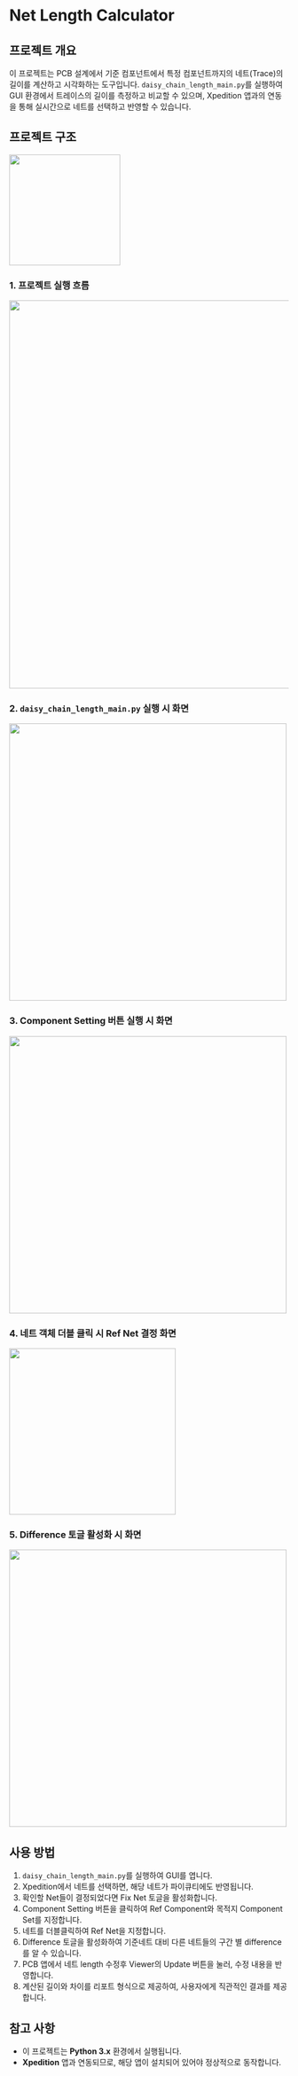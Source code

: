 # Net Length Calculator

## 프로젝트 개요

이 프로젝트는 PCB 설계에서 기준 컴포넌트에서 특정 컴포넌트까지의 네트(Trace)의 길이를 계산하고 시각화하는 도구입니다. 
`daisy_chain_length_main.py`를 실행하여 GUI 환경에서 트레이스의 길이를 측정하고 비교할 수 있으며, Xpedition 앱과의 연동을 통해 실시간으로 네트를 선택하고 반영할 수 있습니다.

## 프로젝트 구조
<img src="https://github.com/user-attachments/assets/76bb436c-2e2e-46cd-a7d5-413be9c67d21"  width="200"/>

### 1. 프로젝트 실행 흐름
<img src="https://github.com/user-attachments/assets/98a0e445-0ce0-44cc-ba4c-cd381581066b" width="700" />

### 2. `daisy_chain_length_main.py` 실행 시 화면
<img src="https://github.com/user-attachments/assets/71d4afc8-7670-4704-ac07-74fb477e74cf" width="500" />

### 3. Component Setting 버튼 실행 시 화면
<img src="https://github.com/user-attachments/assets/6da82628-f87b-4fee-8fef-c9a3eea40527" width="500" />

### 4. 네트 객체 더블 클릭 시 Ref Net 결정 화면
<img src="https://github.com/user-attachments/assets/9b7c913f-4ba5-4c2c-adbd-fe5c8b2aa07e" width="300"/>

### 5. Difference 토글 활성화 시 화면
<img src="https://github.com/user-attachments/assets/126edd82-8477-4aa1-a778-efd88f524166" width="500" />

## 사용 방법

1. `daisy_chain_length_main.py`를 실행하여 GUI를 엽니다.
2. Xpedition에서 네트를 선택하면, 해당 네트가 파이큐티에도 반영됩니다.
3. 확인할 Net들이 결정되었다면 Fix Net 토글을 활성화합니다. 
4. Component Setting 버튼을 클릭하여 Ref Component와 목적지 Component Set를 지정합니다.
5. 네트를 더블클릭하여 Ref Net을 지정합니다.   
6. Difference 토글을 활성화하여 기준네트 대비 다른 네트들의 구간 별 difference를 알 수 있습니다.
7. PCB 앱에서 네트 length 수정후 Viewer의 Update 버튼을 눌러, 수정 내용을 반영합니다.
8. 계산된 길이와 차이를 리포트 형식으로 제공하여, 사용자에게 직관적인 결과를 제공합니다.

## 참고 사항

- 이 프로젝트는 **Python 3.x** 환경에서 실행됩니다.
- **Xpedition** 앱과 연동되므로, 해당 앱이 설치되어 있어야 정상적으로 동작합니다.
